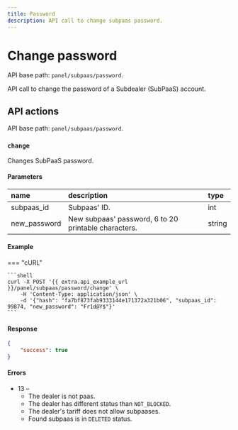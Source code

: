 ```yaml
---
title: Password
description: API call to change subpaas password.
---
```


# Change password

API base path: `panel/subpaas/password`.

API call to change the password of a Subdealer (SubPaaS) account.


## API actions

API base path: `panel/subpaas/password`.

### `change` 

Changes SubPaaS password.

#### Parameters

| name         | description                                          | type   |
|:-------------|:-----------------------------------------------------|:-------|
| subpaas_id   | Subpaas' ID.                                         | int    |
| new_password | New subpaas' password, 6 to 20 printable characters. | string |

#### Example

=== "cURL"

    ```shell
    curl -X POST '{{ extra.api_example_url }}/panel/subpaas/password/change' \
        -H 'Content-Type: application/json' \
        -d '{"hash": "fa7bf873fab9333144e171372a321b06", "subpaas_id": 99874, "new_password": "Fr1d@Y$"}'
    ```

#### Response

```json
{
    "success": true
}
```

#### Errors

* 13 –
    * The dealer is not paas.
    * The dealer has different status than `NOT_BLOCKED`.
    * The dealer's tariff does not allow subpaases.
    * Found subpaas is in `DELETED` status.

